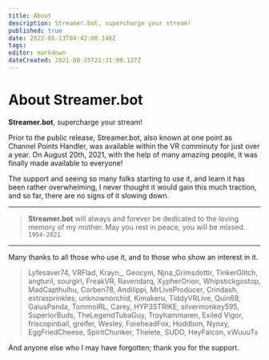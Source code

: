 ```yaml
---
title: About
description: Streamer.bot, supercharge your stream!
published: true
date: 2022-05-13T04:42:00.146Z
tags: 
editor: markdown
dateCreated: 2021-08-25T21:31:00.127Z
---
```


# About Streamer.bot

**Streamer.bot**, supercharge your stream!

Prior to the public release, Streamer.bot, also known at one point as Channel Points Handler, was available within the VR comminuty for just over a year.  On August 20th, 2021, with the help of many amazing people, it was finally made available to everyone!

The support and seeing so many folks starting to use it, and learn it has been rather overwhelming, I never thought it would gain this much traction, and so far, there are no signs of it slowing down.

---

> 	**Streamer.bot** will always and forever be dedicated to the loving memory of my mother.
> 	May you rest in peace, you will be missed.  `1954-2021`

---

Many thanks to all those who use it, and to those who show an interest in it.

> 	Lyfesaver74, VRFlad, Krayn_, Geocym, Njna_Grimsdottir,
> 	TinkerGlitch, angturil, sourgirl, FreakVR, Ravendarq, XypherOrion, 
> 	Whipstickgostop, MadCapthulhu, Corben78, Andilippi, MrLiveProducer,
> 	Crindash, extrasprinkles, unknownorchid, Kimakeru, TiddyVRLive,
> 	Quin69, GaiusPanda, TommoIRL, Carey, HYP3STRIKE, silvermonkey595,
> 	SuperiorBuds, TheLegendTubaGuy, Troyhammaren, Exiled Vigor, friscopinball, greifer, Wesley,
> 	ForeheadFox, Hoddlom, Nynxy, EggFriedCheese, SpiritChunker, Thelete, 
> 	SUDO, HeyFalcon, xWuuuTx

And anyone else who I may have forgotten; thank you for the support.